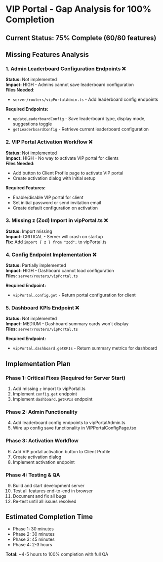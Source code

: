 # VIP Portal - Gap Analysis for 100% Completion

## Current Status: 75% Complete (60/80 features)

## Missing Features Analysis

### 1. Admin Leaderboard Configuration Endpoints ❌
**Status:** Not implemented  
**Impact:** HIGH - Admins cannot save leaderboard configuration  
**Files Needed:**
- `server/routers/vipPortalAdmin.ts` - Add leaderboard config endpoints

**Required Endpoints:**
- `updateLeaderboardConfig` - Save leaderboard type, display mode, suggestions toggle
- `getLeaderboardConfig` - Retrieve current leaderboard configuration

### 2. VIP Portal Activation Workflow ❌
**Status:** Not implemented  
**Impact:** HIGH - No way to activate VIP portal for clients  
**Files Needed:**
- Add button to Client Profile page to activate VIP portal
- Create activation dialog with initial setup

**Required Features:**
- Enable/disable VIP portal for client
- Set initial password or send invitation email
- Create default configuration on activation

### 3. Missing z (Zod) Import in vipPortal.ts ❌
**Status:** Import missing  
**Impact:** CRITICAL - Server will crash on startup  
**Fix:** Add `import { z } from "zod";` to vipPortal.ts

### 4. Config Endpoint Implementation ❌
**Status:** Partially implemented  
**Impact:** HIGH - Dashboard cannot load configuration  
**Files:** `server/routers/vipPortal.ts`

**Required Endpoint:**
- `vipPortal.config.get` - Return portal configuration for client

### 5. Dashboard KPIs Endpoint ❌
**Status:** Not implemented  
**Impact:** MEDIUM - Dashboard summary cards won't display  
**Files:** `server/routers/vipPortal.ts`

**Required Endpoint:**
- `vipPortal.dashboard.getKPIs` - Return summary metrics for dashboard

## Implementation Plan

### Phase 1: Critical Fixes (Required for Server Start)
1. Add missing `z` import to vipPortal.ts
2. Implement `config.get` endpoint
3. Implement `dashboard.getKPIs` endpoint

### Phase 2: Admin Functionality
4. Add leaderboard config endpoints to vipPortalAdmin.ts
5. Wire up config save functionality in VIPPortalConfigPage.tsx

### Phase 3: Activation Workflow
6. Add VIP portal activation button to Client Profile
7. Create activation dialog
8. Implement activation endpoint

### Phase 4: Testing & QA
9. Build and start development server
10. Test all features end-to-end in browser
11. Document and fix all bugs
12. Re-test until all issues resolved

## Estimated Completion Time
- Phase 1: 30 minutes
- Phase 2: 30 minutes
- Phase 3: 45 minutes
- Phase 4: 2-3 hours

**Total:** ~4-5 hours to 100% completion with full QA
